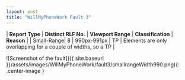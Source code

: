 ```yaml
---
layout: post
title: "WillMyPhoneWork Fault 3"
---
```

| **Report Type** | **Distinct RLF No.** | **Viewport Range** | **Classification** | **Reason** |
| Small-Range| 8 | 990px-991px | TP | Elements are only overlapping for a couple of widths, so a TP | 

![Screenshot of the fault]({{ site.baseurl }}/assets/images/WillMyPhoneWork/fault3/smallrangeWidth990.png){: .center-image }